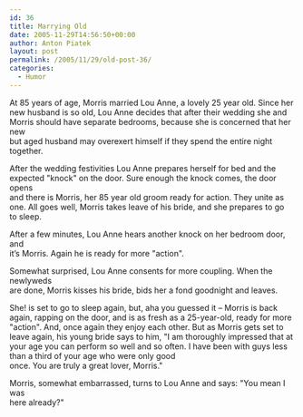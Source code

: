 ```yaml
---
id: 36
title: Marrying Old
date: 2005-11-29T14:56:50+00:00
author: Anton Piatek
layout: post
permalink: /2005/11/29/old-post-36/
categories:
  - Humor
---
```

At 85 years of age, Morris married Lou Anne, a lovely 25 year old. Since her  
new husband is so old, Lou Anne decides that after their wedding she and  
Morris should have separate bedrooms, because she is concerned that her new  
but aged husband may overexert himself if they spend the entire night  
together.

After the wedding festivities Lou Anne prepares herself for bed and the  
expected "knock" on the door. Sure enough the knock comes, the door opens  
and there is Morris, her 85 year old groom ready for action. They unite as  
one. All goes well, Morris takes leave of his bride, and she prepares to go  
to sleep.

After a few minutes, Lou Anne hears another knock on her bedroom door, and  
it&#8217;s Morris. Again he is ready for more "action".

Somewhat surprised, Lou Anne consents for more coupling. When the newlyweds  
are done, Morris kisses his bride, bids her a fond goodnight and leaves.

She! is set to go to sleep again, but, aha you guessed it &#8211; Morris is back  
again, rapping on the door, and is as fresh as a 25-year-old, ready for more  
"action". And, once again they enjoy each other. But as Morris gets set to  
leave again, his young bride says to him, "I am thoroughly impressed that at  
your age you can perform so well and so often. I have been with guys less  
than a third of your age who were only good  
once. You are truly a great lover, Morris."

Morris, somewhat embarrassed, turns to Lou Anne and says: "You mean I was  
here already?"